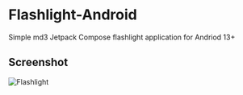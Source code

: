 # Flashlight-Android
Simple md3 Jetpack Compose flashlight application for Andriod 13+

## Screenshot
![Flashlight](https://github.com/OpenAppSuite/Flashlight-Android/assets/154987248/0f50ca5a-babd-4ae4-9e8a-8cf207339f98)
